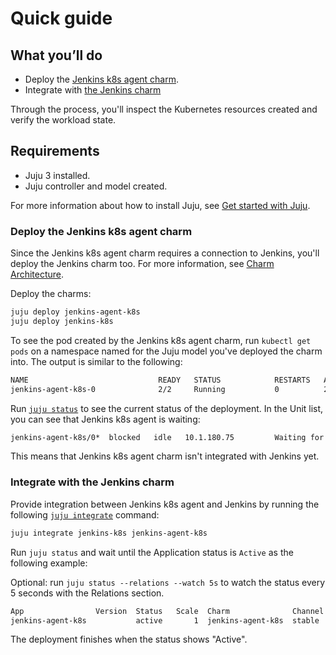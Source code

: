 # Quick guide

## What you’ll do

- Deploy the [Jenkins k8s agent charm](https://charmhub.io/jenkins-agent-k8s).
- Integrate with [the Jenkins charm](https://charmhub.io/jenkins)

Through the process, you'll inspect the Kubernetes resources created and verify the workload state.

## Requirements

- Juju 3 installed.
- Juju controller and model created.

For more information about how to install Juju, see [Get started with Juju](https://juju.is/docs/olm/get-started-with-juju).

### Deploy the Jenkins k8s agent charm

Since the Jenkins k8s agent charm requires a connection to Jenkins, you'll deploy the Jenkins charm too. For more information, see [Charm Architecture](https://charmhub.io/indico/jenkins-agent-k8s/explanation-charm-architecture).


Deploy the charms:

```bash
juju deploy jenkins-agent-k8s
juju deploy jenkins-k8s
```

To see the pod created by the Jenkins k8s agent charm, run `kubectl get pods` on a namespace named for the Juju model you've deployed the charm into. The output is similar to the following:

```bash
NAME                             READY   STATUS            RESTARTS   AGE
jenkins-agent-k8s-0              2/2     Running           0          2m2s
```

Run [`juju status`](https://juju.is/docs/olm/juju-status) to see the current status of the deployment. In the Unit list, you can see that Jenkins k8s agent is waiting:

```bash
jenkins-agent-k8s/0*  blocked   idle   10.1.180.75         Waiting for config/relation.
```

This means that Jenkins k8s agent charm isn't integrated with Jenkins yet.

### Integrate with the Jenkins charm

Provide integration between Jenkins k8s agent and Jenkins by running the following [`juju integrate`](https://juju.is/docs/juju/juju-integrate) command:

```bash
juju integrate jenkins-k8s jenkins-agent-k8s
```

Run `juju status` and wait until the Application status is `Active` as the following example:

Optional: run `juju status --relations --watch 5s` to watch the status every 5 seconds with the Relations section.

```bash
App                Version  Status   Scale  Charm              Channel  Rev  Address         Exposed  Message
jenkins-agent-k8s           active       1  jenkins-agent-k8s  stable    18  10.152.183.135  no       

```

The deployment finishes when the status shows "Active".

